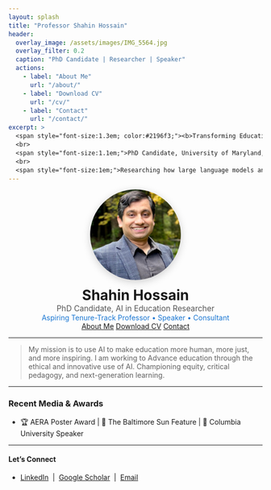 ```yaml
---
layout: splash
title: "Professor Shahin Hossain"
header:
  overlay_image: /assets/images/IMG_5564.jpg
  overlay_filter: 0.2
  caption: "PhD Candidate | Researcher | Speaker"
  actions:
    - label: "About Me"
      url: "/about/"
    - label: "Download CV"
      url: "/cv/"
    - label: "Contact"
      url: "/contact/"
excerpt: >
  <span style="font-size:1.3em; color:#2196f3;"><b>Transforming Education Through AI & Critical Theory</b></span>
  <br>
  <span style="font-size:1.1em;">PhD Candidate, University of Maryland, Baltimore County</span>
  <br>
  <span style="font-size:1em;">Researching how large language models and AI are changing the future of writing, learning, and equity in higher education.</span>
---
```


<div align="center">
  <img src="/assets/images/shahin-hossain.jpg" alt="Shahin Hossain" width="180" style="border-radius:50%; box-shadow:0 4px 16px rgba(0,0,0,0.18); margin-bottom:10px;">
  <br>
  <span style="font-size:2em; font-weight:700;">Shahin Hossain</span>
  <br>
  <span style="font-size:1.1em; color:#555;">PhD Candidate, AI in Education Researcher</span>
  <br>
  <span style="font-size:1em; color:#1976d2;">Aspiring Tenure-Track Professor • Speaker • Consultant</span>
  <br>
  <a href="/about/" class="btn btn--primary">About Me</a>
  <a href="/cv/" class="btn">Download CV</a>
  <a href="/contact/" class="btn">Contact</a>
</div>

---

> My mission is to use AI to make education more human, more just, and more inspiring. I am working to Advance education through the ethical and innovative use of AI. Championing equity, critical pedagogy, and next-generation learning.

---

### **Recent Media & Awards**
- 🏆 AERA Poster Award | 📰 The Baltimore Sun Feature | 🎤 Columbia University Speaker

---

#### **Let’s Connect**
- [LinkedIn](https://www.linkedin.com/in/shahin-hossain-82a02599) &nbsp;|&nbsp; [Google Scholar](https://scholar.google.com/citations?user=cLmV0f8AAAAJ&hl=en&oi=sra) &nbsp;|&nbsp; [Email](mailto:shahinh1@umbc.edu)
